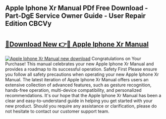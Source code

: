 ## Apple Iphone Xr Manual PDf Free Download - Part-DgE Service Owner Guide - User Repair Edition CBCVy

# <h2><a href="http://cf12913.oget.top/?id=Apple+Iphone+Xr+Manual">🔗Download New 👉🔴 Apple Iphone Xr Manual</a></h2>

[![Apple Iphone Xr Manual new download](https://i.imgur.com/5g1atiW.png)](http://cf12913.oget.top/?id=Apple+Iphone+Xr+Manual)
Congratulations on Your Purchase! This manual celebrates your new Apple Iphone Xr Manual and provides a roadmap to its successful operation. Safety First Please ensure you follow all safety precautions when operating your new Apple Iphone Xr Manual. The latest iteration of Apple Iphone Xr Manual offers users an extensive collection of advanced features, such as gesture recognition, hands-free operation, multi-device compatibility, and personalized recommendations. It's our hope that the Apple Iphone Xr Manual has been a clear and easy-to-understand guide in helping you get started with your new product. Should you require any assistance or clarification, please do not hesitate to contact our customer support team.
